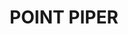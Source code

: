 ---
lastmod: '2025-04-06T06:05:20+00:00'
latitude: -33.868972
layout: suburb
longitude: 151.250494
postcode: '2027'
state: NSW
title: POINT PIPER
url: /nsw/point-piper/
---